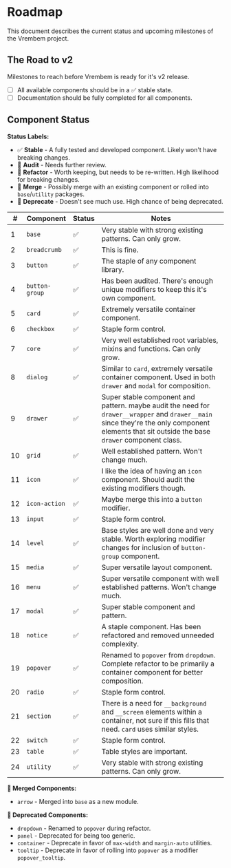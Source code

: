 # Roadmap

This document describes the current status and upcoming milestones of the Vrembem project.

## The Road to v2

Milestones to reach before Vrembem is ready for it's v2 release.

- [ ] All available components should be in a ✅ stable state.
- [ ] Documentation should be fully completed for all components.

## Component Status

**Status Labels:**

- ✅ __Stable__ - A fully tested and developed component. Likely won't have breaking changes.
- 🤔 __Audit__ - Needs further review.
- 📐 __Refactor__ - Worth keeping, but needs to be re-written. High likelihood for breaking changes.
- 🔗 __Merge__ - Possibly merge with an existing component or rolled into `base`/`utility` packages.
- 🚫 __Deprecate__ - Doesn't see much use. High chance of being deprecated.

| #   | Component      | Status | Notes                                                                                                                                                                                           |
| --- | -------------- | ------ | ----------------------------------------------------------------------------------------------------------------------------------------------------------------------------------------------- |
| 1   | `base`         | ✅      | Very stable with strong existing patterns. Can only grow.                                                                                                                                       |
| 2   | `breadcrumb`   | ✅      | This is fine.                                                                                                                                                                                   |
| 3   | `button`       | ✅      | The staple of any component library.                                                                                                                                                            |
| 4   | `button-group` | ✅      | Has been audited. There's enough unique modifiers to keep this it's own component.                                                                                                              |
| 5   | `card`         | ✅      | Extremely versatile container component.                                                                                                                                                        |
| 6   | `checkbox`     | ✅      | Staple form control.                                                                                                                                                                            |
| 7   | `core`         | ✅      | Very well established root variables, mixins and functions. Can only grow.                                                                                                                      |
| 8   | `dialog`       | ✅      | Similar to `card`, extremely versatile container component. Used in both `drawer` and `modal` for composition.                                                                                  |
| 9   | `drawer`       | ✅      | Super stable component and pattern. maybe audit the need for `drawer__wrapper` and `drawer__main` since they're the only component elements that sit outside the base `drawer` component class. |
| 10  | `grid`         | ✅      | Well established pattern. Won't change much.                                                                                                                                                    |
| 11  | `icon`         | ✅      | I like the idea of having an `icon` component. Should audit the existing modifiers though.                                                                                                      |
| 12  | `icon-action`  | ✅      | Maybe merge this into a `button` modifier.                                                                                                                                                      |
| 13  | `input`        | ✅      | Staple form control.                                                                                                                                                                            |
| 14  | `level`        | ✅      | Base styles are well done and very stable. Worth exploring modifier changes for inclusion of `button-group` component.                                                                          |
| 15  | `media`        | ✅      | Super versatile layout component.                                                                                                                                                               |
| 16  | `menu`         | ✅      | Super versatile component with well established patterns. Won't change much.                                                                                                                    |
| 17  | `modal`        | ✅      | Super stable component and pattern.                                                                                                                                                             |
| 18  | `notice`       | ✅      | A staple component. Has been refactored and removed unneeded complexity.                                                                                                                        |
| 19  | `popover`      | ✅      | Renamed to `popover` from `dropdown`. Complete refactor to be primarily a container component for better composition.                                                                           |
| 20  | `radio`        | ✅      | Staple form control.                                                                                                                                                                            |
| 21  | `section`      | ✅      | There is a need for `__background` and `__screen` elements within a container, not sure if this fills that need. `card` uses similar styles.                                                    |
| 22  | `switch`       | ✅      | Staple form control.                                                                                                                                                                            |
| 23  | `table`        | ✅      | Table styles are important.                                                                                                                                                                     |
| 24  | `utility`      | ✅      | Very stable with strong existing patterns. Can only grow.                                                                                                                                       |

**🔗 Merged Components:**

- `arrow` - Merged into `base` as a new module.

**🚫 Deprecated Components:**

- `dropdown` - Renamed to `popover` during refactor.
- `panel` - Deprecated for being too generic.
- `container` - Deprecate in favor of `max-width` and `margin-auto` utilities.
- `tooltip` - Deprecate in favor of rolling into `popover` as a modifier `popover_tooltip`.
